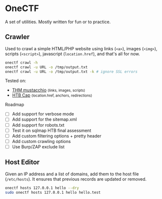 # OneCTF

A set of utilities. Mostly written for fun or to practice.

## Crawler

Used to crawl a simple HTML/PHP website using links (`<a>`), images (`<img>`), scripts (`<script>`), javascript (`location.href`), and that's all for now.

```bash
onectf crawl -h
onectf crawl -u URL -o /tmp/output.txt
onectf crawl -u URL -o /tmp/output.txt -k # ignore SSL errors
```

Tested on:

* [THM mustacchio](https://tryhackme.com/room/mustacchio) <small>(links, images, scripts)</small>
* [HTB Cap](https://app.hackthebox.com/machines/Cap) <small>(location.href, anchors, redirections)</small>

Roadmap

* [ ] Add support for verbose mode
* [ ] Add support for the sitemap.xml
* [ ] Add support for robots.txt
* [ ] Test it on sqlmap HTB final assessment
* [ ] Add custom filtering options + pretty header
* [ ] Add custom crawling options
* [ ] Use Burp/ZAP exclude list

## Host Editor

Given an IP address and a list of domains, add them to the host file (`/etc/hosts`). It ensures that previous records are updated or removed.

```bash
onectf hosts 127.0.0.1 hello --dry
sudo onectf hosts 127.0.0.1 hello hello.test
```